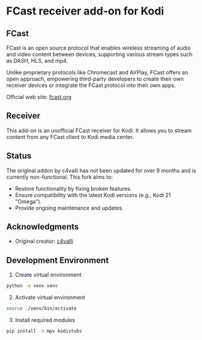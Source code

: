 # FCast receiver add-on for Kodi

## FCast

FCast is an open source protocol that enables wireless streaming of audio and video content between devices, supporting various stream types such as DASH, HLS, and mp4.

Unlike proprietary protocols like Chromecast and AirPlay, FCast offers an open approach, empowering third-party developers to create their own receiver devices or integrate the FCast protocol into their own apps. 

Official web site: [fcast.org](https://fcast.org)

## Receiver

This add-on is an unofficial FCast receiver for Kodi. It allows you to stream content from any FCast client to Kodi media center.

## Status

The original addon by c4valli has not been updated for over 9 months and is currently non-functional. This fork aims to:
- Restore functionality by fixing broken features.
- Ensure compatibility with the latest Kodi versions (e.g., Kodi 21 "Omega").
- Provide ongoing maintenance and updates.

## Acknowledgments
- Original creator: [c4valli](https://github.com/c4valli/kodi-fcast-receiver) 

## Development Environment
1. Create virtual environment
```bash
python -m venv venv
```
2. Activate virtual environment
```bash
source ./venv/bin/activate
```
3. Install required modules
```bash
pip install -U mpv kodistubs
```
